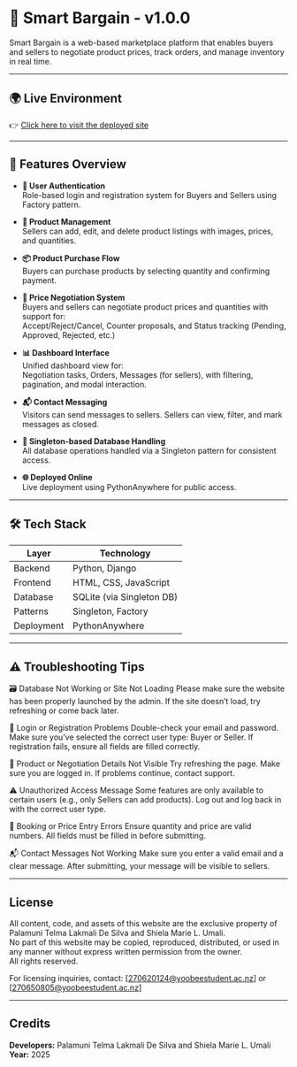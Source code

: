 # 🛒 Smart Bargain - v1.0.0

Smart Bargain is a web-based marketplace platform that enables buyers and sellers to negotiate product prices, track orders, and manage inventory in real time.

---

## 🌍 Live Environment 

👉 [Click here to visit the deployed site](https://lakmali.pythonanywhere.com/)

---

## 🧩 Features Overview

- **🔐 User Authentication**  
  Role-based login and registration system for Buyers and Sellers using Factory pattern.

- **🛒 Product Management**  
  Sellers can add, edit, and delete product listings with images, prices, and quantities.

- **📦 Product Purchase Flow**  
  Buyers can purchase products by selecting quantity and confirming payment.

- **🤝 Price Negotiation System**  
  Buyers and sellers can negotiate product prices and quantities with support for:  
  Accept/Reject/Cancel, Counter proposals, and Status tracking (Pending, Approved, Rejected, etc.)

- **📊 Dashboard Interface**  
  Unified dashboard view for:  
  Negotiation tasks, Orders, Messages (for sellers), with filtering, pagination, and modal interaction.

- **📬 Contact Messaging**  
  Visitors can send messages to sellers. Sellers can view, filter, and mark messages as closed.

- **📁 Singleton-based Database Handling**  
  All database operations handled via a Singleton pattern for consistent access.

- **🌐 Deployed Online**  
  Live deployment using PythonAnywhere for public access.

---

## 🛠 Tech Stack

| Layer        | Technology               |
|--------------|---------------------------|
| Backend      | Python, Django            |
| Frontend     | HTML, CSS, JavaScript     |
| Database     | SQLite (via Singleton DB) |
| Patterns     | Singleton, Factory        |
| Deployment   | PythonAnywhere            |


---
## ⚠️ Troubleshooting Tips

🗃️ Database Not Working or Site Not Loading
Please make sure the website has been properly launched by the admin. If the site doesn’t load, try refreshing or come back later.

🔐 Login or Registration Problems
Double-check your email and password.
Make sure you’ve selected the correct user type: Buyer or Seller.
If registration fails, ensure all fields are filled correctly.

🛒 Product or Negotiation Details Not Visible
Try refreshing the page.
Make sure you are logged in.
If problems continue, contact support.

⚠️ Unauthorized Access Message
Some features are only available to certain users (e.g., only Sellers can add products).
Log out and log back in with the correct user type.

📅 Booking or Price Entry Errors
Ensure quantity and price are valid numbers.
All fields must be filled in before submitting.

📬 Contact Messages Not Working
Make sure you enter a valid email and a clear message.
After submitting, your message will be visible to sellers.

---

## License

All content, code, and assets of this website are the exclusive property of Palamuni Telma Lakmali De Silva and Shiela Marie L. Umali.  
No part of this website may be copied, reproduced, distributed, or used in any manner without express written permission from the owner.  
All rights reserved.

For licensing inquiries, contact: [270620124@yoobeestudent.ac.nz] or [270650805@yoobeestudent.ac.nz]

---

## Credits

**Developers:** Palamuni Telma Lakmali De Silva and Shiela Marie L. Umali  
**Year:** 2025  

 

